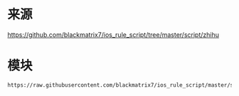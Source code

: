 # 来源
https://github.com/blackmatrix7/ios_rule_script/tree/master/script/zhihu
# 模块
````
https://raw.githubusercontent.com/blackmatrix7/ios_rule_script/master/script/zhihu/zhihu_plus.sgmodule
````
